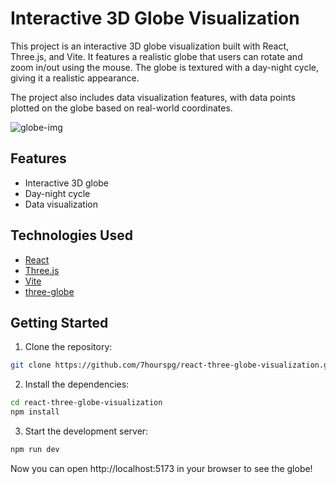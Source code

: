 # Interactive 3D Globe Visualization

This project is an interactive 3D globe visualization built with React, Three.js, and Vite. It features a realistic globe that users can rotate and zoom in/out using the mouse. The globe is textured with a day-night cycle, giving it a realistic appearance. 

The project also includes data visualization features, with data points plotted on the globe based on real-world coordinates.

![globe-img](https://github.com/7hourspg/react-three-globe-visualization/assets/98067649/01083772-dec5-4c36-838e-09bb16aed612)

## Features

- Interactive 3D globe
- Day-night cycle
- Data visualization

## Technologies Used

- [React](https://reactjs.org/)
- [Three.js](https://threejs.org/)
- [Vite](https://vitejs.dev/)
- [three-globe](https://www.npmjs.com/package/three-globe)

## Getting Started

1. Clone the repository:

```bash
git clone https://github.com/7hourspg/react-three-globe-visualization.git
```

2. Install the dependencies:

```bash
cd react-three-globe-visualization
npm install
```
3. Start the development server:

```bash
npm run dev
```

Now you can open http://localhost:5173 in your browser to see the globe!
